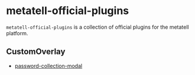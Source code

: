# metatell-official-plugins

`metatell-official-plugins` is a collection of official plugins for the metatell platform.

## CustomOverlay

- [password-collection-modal](./password-collection-modal/README.md)

